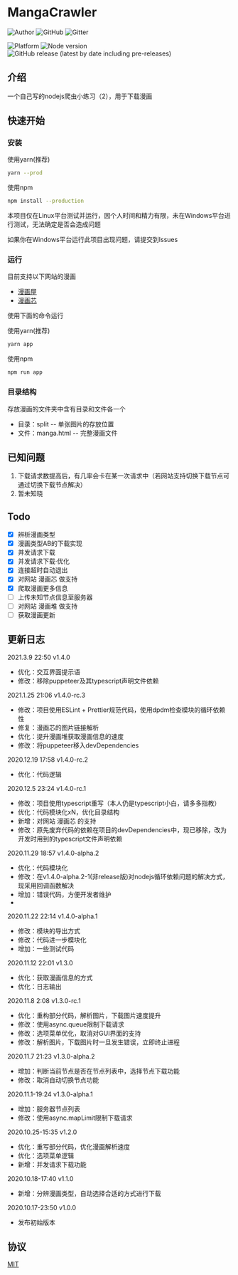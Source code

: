 # MangaCrawler

![Author](https://img.shields.io/static/v1?label=Author&message=Zorin&color=royalblue&style=for-the-badge)
![GitHub](https://img.shields.io/github/license/PikaSama/spider-manga?color=limegreen&style=for-the-badge)
![Gitter](https://img.shields.io/gitter/room/PikaSama/MangaCrawler?color=ff69b4&style=for-the-badge)

![Platform](https://img.shields.io/static/v1?label=Platform&message=Linux&color=cornflowerblue&style=for-the-badge)
![Node version](https://img.shields.io/static/v1?label=node&message=>=12&color=limegreen&style=for-the-badge)
![GitHub release (latest by date including pre-releases)](https://img.shields.io/github/v/release/PikaSama/spider-manga?color=%23007ec6&include_prereleases&style=for-the-badge)

## 介绍
一个自己写的nodejs爬虫小练习（2），用于下载漫画

## 快速开始
### 安装
使用yarn(推荐)
```bash
yarn --prod
```   
使用npm
```bash
npm install --production
```

本项目仅在Linux平台测试并运行，因个人时间和精力有限，未在Windows平台进行测试，无法确定是否会造成问题

如果你在Windows平台运行此项目出现问题，请提交到Issues

### 运行
目前支持以下网站的漫画

- [漫画屋](http://www.dm5.com)
- [漫画芯](https://m.mhxin.com)

使用下面的命令运行

使用yarn(推荐)
```bash
yarn app
```   
使用npm
```bash
npm run app
```

### 目录结构
存放漫画的文件夹中含有目录和文件各一个
- 目录：split -- 单张图片的存放位置
- 文件：manga.html -- 完整漫画文件

## 已知问题
 1. 下载请求数提高后，有几率会卡在某一次请求中（若网站支持切换下载节点可通过切换下载节点解决）
 2. 暂未知晓

## Todo
- [x] 辨析漫画类型
- [x] 漫画类型AB的下载实现
- [x] 并发请求下载
- [x] 并发请求下载·优化
- [x] 连接超时自动退出 
- [x] 对网站 漫画芯 做支持
- [x] 爬取漫画更多信息
- [ ] 上传未知节点信息至服务器
- [ ] 对网站 漫画堆 做支持
- [ ] 获取漫画更新

## 更新日志
2021.3.9 22:50 v1.4.0
- 优化：交互界面提示语
- 修改：移除puppeteer及其typescript声明文件依赖

2021.1.25 21:06 v1.4.0-rc.3
- 修改：项目使用ESLint + Prettier规范代码，使用dpdm检查模块的循环依赖性
- 修复：漫画芯的图片链接解析
- 优化：提升漫画堆获取漫画信息的速度
- 修改：将puppeteer移入devDependencies

2020.12.19 17:58 v1.4.0-rc.2
- 优化：代码逻辑

2020.12.5 23:24 v1.4.0-rc.1
- 修改：项目使用typescript重写（本人仍是typescript小白，请多多指教）
- 优化：代码模块化xN，优化目录结构
- 新增：对网站 漫画芯 的支持
- 修改：原先废弃代码的依赖在项目的devDependencies中，现已移除，改为开发时用到的typescript文件声明依赖

2020.11.29 18:57 v1.4.0-alpha.2
- 优化：代码模块化
- 修改：在v1.4.0-alpha.2-1(非release版)对nodejs循环依赖问题的解决方式，现采用回调函数解决
- 增加：错误代码，方便开发者维护
- 

2020.11.22 22:14 v1.4.0-alpha.1
- 修改：模块的导出方式
- 修改：代码进一步模块化
- 增加：一些测试代码

2020.11.12 22:01 v1.3.0
- 优化：获取漫画信息的方式
- 优化：日志输出

2020.11.8 2:08 v1.3.0-rc.1
- 优化：重构部分代码，解析图片，下载图片速度提升
- 修改：使用async.queue限制下载请求
- 修改：选项菜单优化，取消对GUI界面的支持
- 修改：解析图片，下载图片时一旦发生错误，立即终止进程

2020.11.7 21:23 v1.3.0-alpha.2
- 增加：判断当前节点是否在节点列表中，选择节点下载功能
- 修改：取消自动切换节点功能

2020.11.1-19:24 v1.3.0-alpha.1
- 增加：服务器节点列表
- 修改：使用async.mapLimit限制下载请求

2020.10.25-15:35 v1.2.0 
- 优化：重写部分代码，优化漫画解析速度
- 优化：选项菜单逻辑
- 新增：并发请求下载功能

2020.10.18-17:40 v1.1.0 
- 新增：分辨漫画类型，自动选择合适的方式进行下载

2020.10.17-23:50 v1.0.0 
- 发布初始版本

## 协议
[MIT](https://mit-license.org/)
